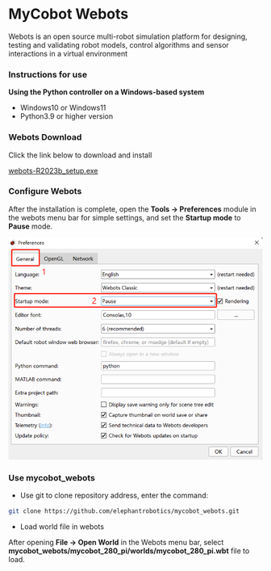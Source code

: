 # MyCobot Webots

Webots is an open source multi-robot simulation platform for designing, testing and validating robot models, control algorithms and sensor interactions in a virtual environment

### Instructions for use

**Using the Python controller on a Windows-based system**

- Windows10 or Windows11
- Python3.9 or higher version

###  Webots Download

Click the link below to download and install

[webots-R2023b_setup.exe](https://github.com/cyberbotics/webots/releases/download/R2023b/webots-R2023b_setup.exe)

### Configure Webots

After the installation is complete, open the **Tools -> Preferences** module in the webots menu bar for simple settings, and set the **Startup mode** to **Pause** mode.

![images](./res/webots-1.png)

### Use mycobot_webots

- Use git to clone repository address, enter the command:

```bash
git clone https://github.com/elephantrobotics/mycobot_webots.git
```

- Load world file in webots

After opening **File -> Open World** in the Webots menu bar, select **mycobot_webots/mycobot_280_pi/worlds/mycobot_280_pi.wbt** file to load.